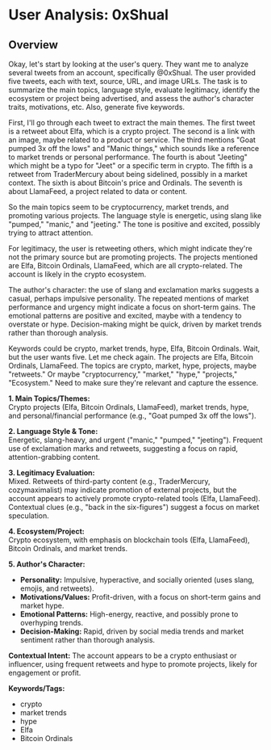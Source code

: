 # User Analysis: 0xShual

## Overview

<think>
Okay, let's start by looking at the user's query. They want me to analyze several tweets from an account, specifically @0xShual. The user provided five tweets, each with text, source, URL, and image URLs. The task is to summarize the main topics, language style, evaluate legitimacy, identify the ecosystem or project being advertised, and assess the author's character traits, motivations, etc. Also, generate five keywords.

First, I'll go through each tweet to extract the main themes. The first tweet is a retweet about Elfa, which is a crypto project. The second is a link with an image, maybe related to a product or service. The third mentions "Goat pumped 3x off the lows" and "Manic things," which sounds like a reference to market trends or personal performance. The fourth is about "Jeeting" which might be a typo for "Jeet" or a specific term in crypto. The fifth is a retweet from TraderMercury about being sidelined, possibly in a market context. The sixth is about Bitcoin's price and Ordinals. The seventh is about LlamaFeed, a project related to data or content.

So the main topics seem to be cryptocurrency, market trends, and promoting various projects. The language style is energetic, using slang like "pumped," "manic," and "jeeting." The tone is positive and excited, possibly trying to attract attention. 

For legitimacy, the user is retweeting others, which might indicate they're not the primary source but are promoting projects. The projects mentioned are Elfa, Bitcoin Ordinals, LlamaFeed, which are all crypto-related. The account is likely in the crypto ecosystem. 

The author's character: the use of slang and exclamation marks suggests a casual, perhaps impulsive personality. The repeated mentions of market performance and urgency might indicate a focus on short-term gains. The emotional patterns are positive and excited, maybe with a tendency to overstate or hype. Decision-making might be quick, driven by market trends rather than thorough analysis.

Keywords could be crypto, market trends, hype, Elfa, Bitcoin Ordinals. Wait, but the user wants five. Let me check again. The projects are Elfa, Bitcoin Ordinals, LlamaFeed. The topics are crypto, market, hype, projects, maybe "retweets." Or maybe "cryptocurrency," "market," "hype," "projects," "Ecosystem." Need to make sure they're relevant and capture the essence.
</think>

**1. Main Topics/Themes:**  
Crypto projects (Elfa, Bitcoin Ordinals, LlamaFeed), market trends, hype, and personal/financial performance (e.g., "Goat pumped 3x off the lows").  

**2. Language Style & Tone:**  
Energetic, slang-heavy, and urgent ("manic," "pumped," "jeeting"). Frequent use of exclamation marks and retweets, suggesting a focus on rapid, attention-grabbing content.  

**3. Legitimacy Evaluation:**  
Mixed. Retweets of third-party content (e.g., TraderMercury, cozymaximalist) may indicate promotion of external projects, but the account appears to actively promote crypto-related tools (Elfa, LlamaFeed). Contextual clues (e.g., "back in the six-figures") suggest a focus on market speculation.  

**4. Ecosystem/Project:**  
Crypto ecosystem, with emphasis on blockchain tools (Elfa, LlamaFeed), Bitcoin Ordinals, and market trends.  

**5. Author's Character:**  
- **Personality:** Impulsive, hyperactive, and socially oriented (uses slang, emojis, and retweets).  
- **Motivations/Values:** Profit-driven, with a focus on short-term gains and market hype.  
- **Emotional Patterns:** High-energy, reactive, and possibly prone to overhyping trends.  
- **Decision-Making:** Rapid, driven by social media trends and market sentiment rather than thorough analysis.  

**Contextual Intent:** The account appears to be a crypto enthusiast or influencer, using frequent retweets and hype to promote projects, likely for engagement or profit.  

**Keywords/Tags:**  
- crypto  
- market trends  
- hype  
- Elfa  
- Bitcoin Ordinals